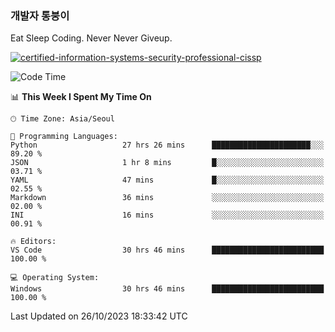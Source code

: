 ### 개발자 통붕이
Eat Sleep Coding.
Never Never Giveup.

[![certified-information-systems-security-professional-cissp](https://user-images.githubusercontent.com/44606727/157613689-acd84ec6-5f8f-4e79-89d9-a8d51f033634.png)](https://www.credly.com/badges/f394a010-85a0-450b-9136-8043af01d71c/public_url)

<!--START_SECTION:waka-->
![Code Time](http://img.shields.io/badge/Code%20Time-1%2C976%20hrs%2030%20mins-blue)

📊 **This Week I Spent My Time On** 

```text
🕑︎ Time Zone: Asia/Seoul

💬 Programming Languages: 
Python                   27 hrs 26 mins      ██████████████████████░░░   89.20 % 
JSON                     1 hr 8 mins         █░░░░░░░░░░░░░░░░░░░░░░░░   03.71 % 
YAML                     47 mins             █░░░░░░░░░░░░░░░░░░░░░░░░   02.55 % 
Markdown                 36 mins             ░░░░░░░░░░░░░░░░░░░░░░░░░   02.00 % 
INI                      16 mins             ░░░░░░░░░░░░░░░░░░░░░░░░░   00.91 % 

🔥 Editors: 
VS Code                  30 hrs 46 mins      █████████████████████████   100.00 % 

💻 Operating System: 
Windows                  30 hrs 46 mins      █████████████████████████   100.00 % 
```


 Last Updated on 26/10/2023 18:33:42 UTC
<!--END_SECTION:waka-->
